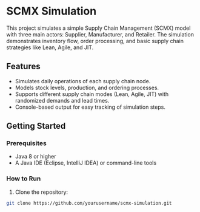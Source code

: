 # SCMX Simulation

This project simulates a simple Supply Chain Management (SCMX) model with three main actors: Supplier, Manufacturer, and Retailer. The simulation demonstrates inventory flow, order processing, and basic supply chain strategies like Lean, Agile, and JIT.

## Features

- Simulates daily operations of each supply chain node.
- Models stock levels, production, and ordering processes.
- Supports different supply chain modes (Lean, Agile, JIT) with randomized demands and lead times.
- Console-based output for easy tracking of simulation steps.

## Getting Started

### Prerequisites

- Java 8 or higher
- A Java IDE (Eclipse, IntelliJ IDEA) or command-line tools

### How to Run

1. Clone the repository:

```bash
git clone https://github.com/yourusername/scmx-simulation.git
